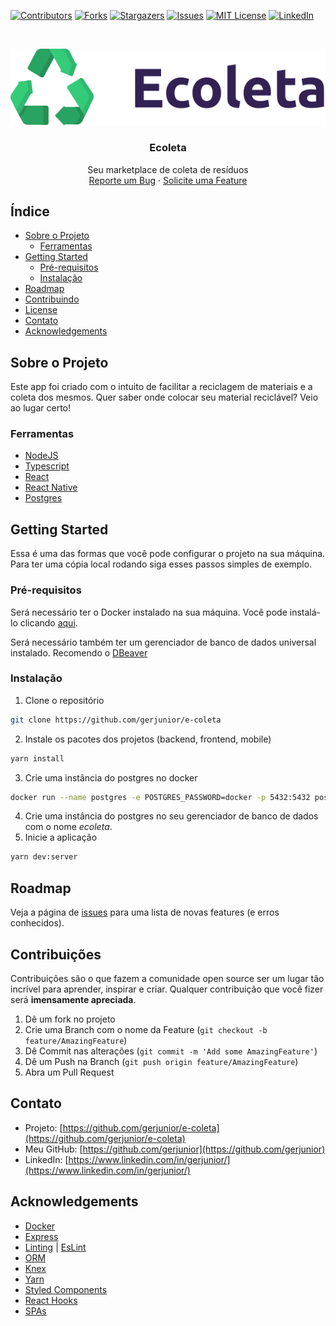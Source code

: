 <!--
*** Template em https://github.com/othneildrew/Best-README-Template 
-->

[![Contributors][contributors-shield]][contributors-url]
[![Forks][forks-shield]][forks-url]
[![Stargazers][stars-shield]][stars-url]
[![Issues][issues-shield]][issues-url]
[![MIT License][license-shield]][license-url]
[![LinkedIn][linkedin-shield]][linkedin-url]

<!-- PROJECT LOGO -->
<br />
<p align="center">
  <a href="https://github.com/gerjunior/e-coleta">
    <img src="images/logo.png" alt="Logo">
  </a>

  <h3 align="center">Ecoleta</h3>

  <p align="center">
    Seu marketplace de coleta de resíduos
    <br />
    <a href="https://github.com/gerjunior/e-coleta/issues">Reporte um Bug</a>
    ·
    <a href="https://github.com/gerjunior/e-coleta/issues">Solicite uma Feature</a>
  </p>

</p>



<!-- TABLE OF CONTENTS -->

## Índice

* [Sobre o Projeto](#sobre-o-projeto)
  * [Ferramentas](#ferramentas)
* [Getting Started](#getting-started)
  * [Pré-requisitos](#pré-requisitos)
  * [Instalação](#instalação)
* [Roadmap](#roadmap)
* [Contribuindo](#contributing)
* [License](#license)
* [Contato](#contact)
* [Acknowledgements](#acknowledgements)

<!-- ABOUT THE PROJECT -->
## Sobre o Projeto

Este app foi criado com o intuito de facilitar a reciclagem de materiais e a coleta dos mesmos.
Quer saber onde colocar seu material reciclável? Veio ao lugar certo!

### Ferramentas

* [NodeJS](https://nodejs.org/en/)
* [Typescript](https://www.typescriptlang.org/)
* [React](https://pt-br.reactjs.org/)
* [React Native](https://reactnative.dev/)
* [Postgres](https://www.postgresql.org/)

<!-- GETTING STARTED -->
## Getting Started

Essa é uma das formas que você pode configurar o projeto na sua máquina.
Para ter uma cópia local rodando siga esses passos simples de exemplo.

### Pré-requisitos

Será necessário ter o Docker instalado na sua máquina. 
Você pode instalá-lo clicando [aqui](https://www.docker.com/get-started).

Será necessário também ter um gerenciador de banco de dados universal instalado.
Recomendo o [DBeaver](https://dbeaver.io/)

### Instalação

1. Clone o repositório
```sh
git clone https://github.com/gerjunior/e-coleta
```
2. Instale os pacotes dos projetos (backend, frontend, mobile)
```sh
yarn install
```
3. Crie uma instância do postgres no docker 
```sh
docker run --name postgres -e POSTGRES_PASSWORD=docker -p 5432:5432 postgres
```
4. Crie uma instância do postgres no seu gerenciador de banco de dados com o nome *ecoleta*.
5. Inicie a aplicação 
```sh
yarn dev:server
```

<!-- ROADMAP -->
## Roadmap

Veja a página de [issues](https://github.com/gerjunior/e-coleta/issues) para uma lista de novas features (e erros conhecidos).

<!-- CONTRIBUIÇÕES -->
## Contribuições

Contribuições são o que fazem a comunidade open source ser um lugar tão incrível para aprender, inspirar e criar. Qualquer contribuição que você fizer
será **imensamente apreciada**. 

1. Dê um fork no projeto
2. Crie uma Branch com o nome da Feature (`git checkout -b feature/AmazingFeature`)
3. Dê Commit nas alterações (`git commit -m 'Add some AmazingFeature'`)
4. Dê um Push na Branch (`git push origin feature/AmazingFeature`)
5. Abra um Pull Request

<!-- CONTATO -->
## Contato

* Projeto: [https://github.com/gerjunior/e-coleta](https://github.com/gerjunior/e-coleta)
* Meu GitHub: [https://github.com/gerjunior](https://github.com/gerjunior)
* LinkedIn: [https://www.linkedin.com/in/gerjunior/](https://www.linkedin.com/in/gerjunior/)

<!-- ACKNOWLEDGEMENTS -->
## Acknowledgements
* [Docker](https://www.docker.com/)
* [Express](https://expressjs.com/pt-br/)
* [Linting](https://stackoverflow.com/questions/8503559/what-is-linting) | [EsLint](https://eslint.org/) 
* [ORM](https://www.google.com/url?sa=t&rct=j&q=&esrc=s&source=web&cd=&cad=rja&uact=8&ved=2ahUKEwibhdrHzOjpAhXLHLkGHYZ5BbUQwqsBMA16BAgKEAQ&url=https%3A%2F%2Fwww.youtube.com%2Fwatch%3Fv%3DsnOXxJa31GI&usg=AOvVaw0lVRdltJqZhaPZEnZ2dSET)
* [Knex](http://knexjs.org/)
* [Yarn](https://yarnpkg.com/)
* [Styled Components](https://styled-components.com/)
* [React Hooks](https://pt-br.reactjs.org/docs/hooks-intro.html)
* [SPAs](https://www.devmedia.com.br/ja-ouviu-falar-em-single-page-applications/39009)

<!-- MARKDOWN LINKS & IMAGES -->
<!-- https://www.markdownguide.org/basic-syntax/#reference-style-links -->

[contributors-shield]: https://img.shields.io/github/contributors/gerjunior/e-coleta.svg?style=flat-square
[contributors-url]: https://github.com/gerjunior/e-coleta/graphs/contributors
[forks-shield]: https://img.shields.io/github/forks/gerjunior/e-coleta.svg?style=flat-square
[forks-url]: https://github.com/gerjunior/e-coleta/network/members
[stars-shield]: https://img.shields.io/github/stars/gerjunior/e-coleta.svg?style=flat-square
[stars-url]: https://github.com/gerjunior/e-coleta/stargazers
[issues-shield]: https://img.shields.io/github/issues/gerjunior/e-coleta.svg?style=flat-square
[issues-url]: https://github.com/gerjunior/e-coleta/issues
[license-shield]: https://img.shields.io/github/license/gerjunior/e-coleta.svg?style=flat-square
[license-url]: https://github.com/gerjunior/e-coleta/blob/master/LICENSE.txt
[linkedin-shield]: https://img.shields.io/badge/-LinkedIn-black.svg?style=flat-square&logo=linkedin&colorB=555
[linkedin-url]: https://linkedin.com/in/gerjunior
[product-screenshot]: images/screenshot.png